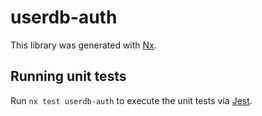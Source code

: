 # userdb-auth

This library was generated with [Nx](https://nx.dev).

## Running unit tests

Run `nx test userdb-auth` to execute the unit tests via [Jest](https://jestjs.io).

